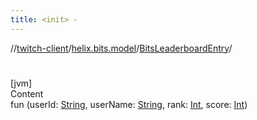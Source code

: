 ```yaml
---
title: <init> -
---
```

//[twitch-client](../../index.md)/[helix.bits.model](../index.md)/[BitsLeaderboardEntry](index.md)/[<init>](-init-.md)



# <init>  
[jvm]  
Content  
fun [<init>](-init-.md)(userId: [String](https://kotlinlang.org/api/latest/jvm/stdlib/kotlin/-string/index.html), userName: [String](https://kotlinlang.org/api/latest/jvm/stdlib/kotlin/-string/index.html), rank: [Int](https://kotlinlang.org/api/latest/jvm/stdlib/kotlin/-int/index.html), score: [Int](https://kotlinlang.org/api/latest/jvm/stdlib/kotlin/-int/index.html))  



